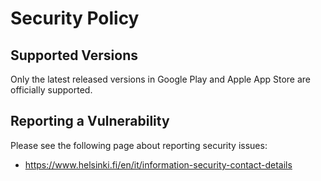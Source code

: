 # Security Policy

## Supported Versions

Only the latest released versions in Google Play and Apple App Store are officially supported.


## Reporting a Vulnerability

Please see the following page about reporting security issues:
- https://www.helsinki.fi/en/it/information-security-contact-details
